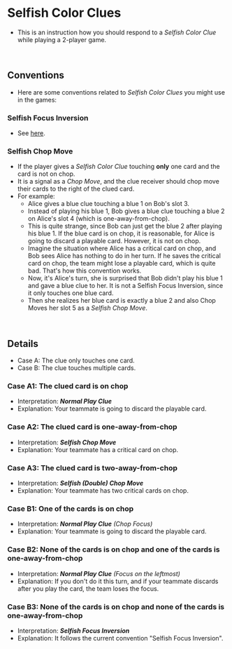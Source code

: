 # Selfish Color Clues
* This is an instruction how you should respond to a _Selfish Color Clue_ while playing a 2-player game.

<br/>

## Conventions
* Here are some conventions related to _Selfish Color Clues_ you might use in the games:

### Selfish Focus Inversion
* See [here](https://github.com/Zamiell/hanabi-conventions/blob/master/Reference.md#selfish-focus-inversion-sfi--sfi).

### Selfish Chop Move
* If the player gives a _Selfish Color Clue_ touching **only** one card and the card is not on chop.
* It is a signal as a _Chop Move_, and the clue receiver should chop move their cards to the right of the clued card.
* For example:
  * Alice gives a blue clue touching a blue 1 on Bob's slot 3.
  * Instead of playing his blue 1, Bob gives a blue clue touching a blue 2 on Alice's slot 4 (which is one-away-from-chop).
  * This is quite strange, since Bob can just get the blue 2 after playing his blue 1. If the blue card is on chop, it is reasonable, for Alice is going to discard a playable card. However, it is not on chop.
  * Imagine the situation where Alice has a critical card on chop, and Bob sees Alice has nothing to do in her turn. If he saves the critical card on chop, the team might lose a playable card, which is quite bad. That's how this convention works.
  * Now, it's Alice's turn, she is surprised that Bob didn't play his blue 1 and gave a blue clue to her. It is not a Selfish Focus Inversion, since it only touches one blue card.
  * Then she realizes her blue card is exactly a blue 2 and also Chop Moves her slot 5 as a _Selfish Chop Move_.

<br/>

## Details
* Case A: The clue only touches one card.
* Case B: The clue touches multiple cards.

### Case A1: The clued card is on chop 
* Interpretation: **_Normal Play Clue_**
* Explanation: Your teammate is going to discard the playable card.

### Case A2: The clued card is one-away-from-chop
* Interpretation: **_Selfish Chop Move_**
* Explanation: Your teammate has a critical card on chop.

### Case A3: The clued card is two-away-from-chop
* Interpretation: **_Selfish (Double) Chop Move_**
* Explanation: Your teammate has two critical cards on chop.

### Case B1: One of the cards is on chop
* Interpretation: _**Normal Play Clue** (Chop Focus)_
* Explanation: Your teammate is going to discard the playable card.

### Case B2: None of the cards is on chop and one of the cards is one-away-from-chop 
* Interpretation: _**Normal Play Clue** (Focus on the leftmost)_
* Explanation: If you don't do it this turn, and if your teammate discards after you play the card, the team loses the focus.

### Case B3: None of the cards is on chop and none of the cards is one-away-from-chop 
* Interpretation: _**Selfish Focus Inversion**_
* Explanation: It follows the current convention "Selfish Focus Inversion".

<br/>

